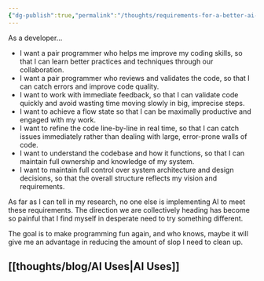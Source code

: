 ```yaml
---
{"dg-publish":true,"permalink":"/thoughts/requirements-for-a-better-ai-collabration/","tags":["blogged","refactored","ai"],"created":"2025-08-30T08:49:42.997+01:00","updated":"2025-08-30T08:51:31.810+01:00"}
---
```


As a developer...
- I want a pair programmer who helps me improve my coding skills, so that I can learn better practices and techniques through our collaboration.
- I want a pair programmer who reviews and validates the code, so that I can catch errors and improve code quality.
- I want to work with immediate feedback, so that I can validate code quickly and avoid wasting time moving slowly in big, imprecise steps.
- I want to achieve a flow state so that I can be maximally productive and engaged with my work.
- I want to refine the code line-by-line in real time, so that I can catch issues immediately rather than dealing with large, error-prone walls of code.
- I want to understand the codebase and how it functions, so that I can maintain full ownership and knowledge of my system.
- I want to maintain full control over system architecture and design decisions, so that the overall structure reflects my vision and requirements.

As far as I can tell in my research, no one else is implementing AI to meet these requirements. The direction we are collectively heading has become so painful that I find myself in desperate need to try something different.

The goal is to make programming fun again, and who knows, maybe it will give me an advantage in reducing the amount of slop I need to clean up.

## [[thoughts/blog/AI Uses\|AI Uses]]